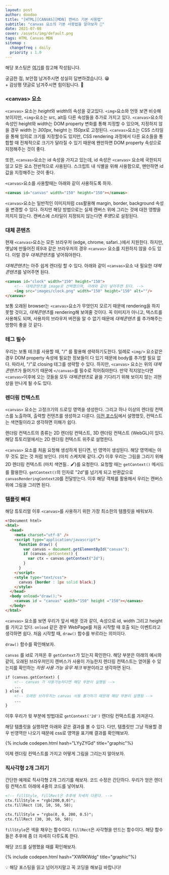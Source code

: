 ```yaml
---
layout: post
author: doodoo
title: "[HTML][CANVAS][MDN] 캔버스 기본 사용법"
subtitle: "canvas 요소의 기본 사용법을 알아보자 🎵"
date: 2021-07-08
cover: /assets/img/default.png
tags: HTML Canvas MDN
sitemap :
  changefreq : daily
  priority : 1.0
---
```

해당 포스팅은 [여기](https://developer.mozilla.org/ko/docs/Web/API/Canvas_API/Tutorial/Basic_usage)를 참고해 작성됩니다.

궁금한 점, 보안점 남겨주시면 성실히 답변하겠습니다. 😁 <br>
\+ 감상평 댓글로 남겨주시면 힘이됩니다. 🙇

### \<canvas\> 요소
`<canvas>` 요소는 *height*와 *width*의 속성을 갖고있다. `<img>`요소와 언뜻 보면
비슷해보이지만, `<img>`요소는 src, alt등 다른 속성들을 추가로 가지고 있다.
`<canvas>`요소의 속성인 height와 width는 DOM property 변화를 통해 지정할 수
있으며, 지정하지 않을 경우 width 는 *300px*, height 는 *150px*로 고정된다.
`<canvas>`요소는 CSS 스타일을 통해 임의로 크기를 지정할수도 있지만, CSS
rendering 과정에서 다른 요소들을 통합할 때 전체적으로 크기가 달라질 수 있기
때문에 왠만하면 DOM property 속성으로 지정해주는 것이 좋다.

또한, `<canvas>`요소는 id 속성을 가지고 있는데, id 속성은 `<canvas>` 요소에
국한되지 않고 모든 요소 전반적으로 사용된다. 스크립트 내 식별을 위해 사용함으로,
왠만하면 id값을 지정해주는 것이 좋다.

`<canvas>`요소를 사용할때는 아래와 같이 사용하도록 하자.

```html
<canvas id="canvas" width="150" height="150"></canvas>
```

`<canvas>`요소는 일반적인 이미지처럼 css활용해 margin, border, background 속성을 변경할 수 있다. 하지만 해당 방법으로는 실제 캔버스 위에 그리는 것에 대한 영향을 끼치지 않는다. 캔버스에 스타일이 지정되지 않는다면 *투명*으로 설정된다.

### 대체 콘텐츠
현재 `<canvas>`요소는 모든 브라우저 (edge, chrome, safari..)에서 지원한다.
하지만, 옛날에 만들어진 IE9과 같은 브라우저의 경우 `<canvas>` 요소를 지원하지
않을 수도 있다. 이럴 경우 *대체콘텐츠*를 넣어줘야한다.

*대체콘텐츠*는 아주 쉽게 렌더링 할 수 있다. 아래와 같이 `<canvas>`요소 내
필요한 *대체콘텐츠*를 넣어주면 된다.

```html
<canvas id="clock" width="150" height="150">
	<!-- 대체콘텐츠를 image로 선택했으며, 아래와 같이 넣어주면 된다. -->
	<img src="images/clock.png" width="150" height="150" alt=""/>
</canvas>
```

보통 오래된 browser는 `<canvas>`요소가 무엇인지 모르기 때문에 rendering을 하지
못할 것이고, *대체콘텐츠*를 rendering해 보여줄 것이다. 꼭 이미지가 아니고,
	텍스트를 사용해도 되며, 사용자의 브라우저 버전을 알 수 없기 때문에 *대체콘텐츠* 를 추가해주는 방향이 좋을 것 같다.

### </canvas> 테그 필수
우리는 보통 테크를 사용할 때, "/" 를 활용해 생략하기도한다. 일례로 `<img/>` 요소같은 경우 DOM property 속성에 필요한 정보들이 다 있기 때문에 body를 추가할 필요
없다. 따라서, "/"로 closing 테그를 생략할 수 있다. 하지만, `<canvas>` 요소는
위의 *대체콘텐츠*가 들어가기 때문에 `</canvas>`를 필수로 적어줘야한다. 만약
적지않는다면 `<canvas>`이후에 오는 것들을 모두 *대체콘텐츠*로 끝을 기다리기 위해
보이지 않는 괴현상을 만나게 될 수도 있다.

### 렌더링 컨텍스트
`<canvas>` 요소는 고정크기의 드로잉 영역을 생성한다. 그리고 하나 이상의 렌더링
컨텍스를 노출하여, 출력할 컨텐츠를 생성하고 다룬다. [이전 포스팅](https://0xd00d00.github.io/2021/07/06/canvas_1.html)에서 설명했듯, 컨텍스트는 색연필이라고 생각하면 이해가 쉽다.

렌더링 컨텍스트의 종류는 2D 렌더링 컨텍스트, 3D 렌더링 컨텍스트 (WebGL)이 있다.
해당 튜토리얼에서는 2D 렌더링 컨텍스트 위주로 설명한다.

`<canvas>` 요소를 처음 요청해 생성하게 된다면, 빈 영역이 생성된다. 해당 영역에는
아무 것도 없는 것 처럼 보인다. (마치 스케치북 같다..📋) 이후 우리는 그림을
그리기 위해 2D 렌더링 컨텍스트 (마치 색연필.. 🖌)를 요청한다. 요청할 때는
`getContext()` 메서드를 활용한다. `getContext()`의 인자로 "2d"를 넘기게 되고 반환값으로 `canvasRenderingContext2D`를 전달받는다. 이후 해당 객체를 활용해서 우리는 캔버스 위에 그림을 그리면 된다.

### 템플릿 뼈대
해당 튜토리얼 이후 `<canvas>`를 사용하기 위한 가장 최소한의 템플릿을 배워보자.

```html
<!Document html>
<html>
  <head>
    <meta charset="utf-8" />
    <script type="application/javascript">
      function draw() {
        var canvas = document.getElementById("canvas");
        if (canvas.getContext) {
          var ctx = canvas.getContext("2d");
        }
      }
    </script>
    <style type="text/css">
      canvas {border : 1px solid black;}
    </style>
  </head>
  <body onload="draw();">
    <canvas id = "canvas" width="150" height ="150"></canvas>
  </body>
</html>
```

`<canvas>` 요소를 보면 우리가 앞서 배운 것과 같이, 속성으로 id, width 그리고
height를 가지고 있다. `onload` 같은 경우 WebPage를 처음 시작할 때 호출 되는
이벤트라고 생각하면 쉽다. 처음 시작할 때, `draw()` 함수를 부르라는 의미이다.

`draw()` 함수를 확인해보자.

`canvas` 를 id로 가져온 후 `getContext`가 있는지 확인한다. 해당 부분은 아래의
예시와 같이, 오래된 브라우저인지 캔버스가 사용이 가능한지 렌더링 컨텍스트는
얻어올 수 있는지를 확인하는 *자원 사용 가능 유무 체크* 부분이라고 생각하면 된다.

```html
if (canvas.getContext) {
	<!-- canvas 가 사용가능하다면 해당 부분이 실행됨 -->
	...
} else {
	<!-- 오래된 브라우저는 canvas 사용 불가하기 때문에 해당 부분이 실행됨 -->
	...
}
```

이후 우리가 윗 부분에 방법대로 `getContext('2d')` 렌더링 컨택스트를 가져온다.

해당 템플릿을 실행하면 아래와 같은 결과를 볼 수 있다.
다만, 템플릿만 그냥 적용할 경우 빈영역만 나오기 때문에 css로 영역을 표기해
결과를 확인해보자.

{% include codepen.html hash="LYyZYGd" title="graphic"%}
<br>

이제 렌더링 컨텍스트를 가지고 어떻게 그림을 그리는지 알아보자.

### 직사각형 2개 그리기
간단한 예제로 직사각형 2개 그리기를 해보자. 코드 수정은 간단하다. 우리가 얻은
렌더링 컨텍스트 아래에 4줄의 코드를 넣어보자.

```html
<!-- fillStyle, fillRect은 추후에 자세히 다룬다. -->
ctx.fillStyle = "rgb(200,0,0)";
ctx.fillRect (10, 10, 50, 50);

ctx.fillStyle = "rgba(0, 0, 200, 0.5)";
ctx.fillRect (30, 30, 50, 50);
```

`fillStyle`은 색을 채우는 함수이다. `fillRect`은 사각형을 만드는 함수이다. 해당
함수들은 추후에 좀 더 자세히 다루도록 한다.

해당 코드를 실행했을 때를 확인해보자.

{% include codepen.html hash="XWRKWdg" title="graphic"%}
<br>

💡 해당 포스팅을 읽고 넘어가지말고 꼭 코딩을 해보길 바랍니다!
